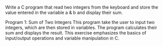 Write a C program that read two integers
from the keyboard and store the value entered in the variable a & b and
display their sum.



Program 1: Sum of Two Integers
This program take the user to input two integers, which are then stored in variables. The program calculates their sum and displays the result. This exercise emphasizes the basics of input/output operations and variable manipulation in C.
